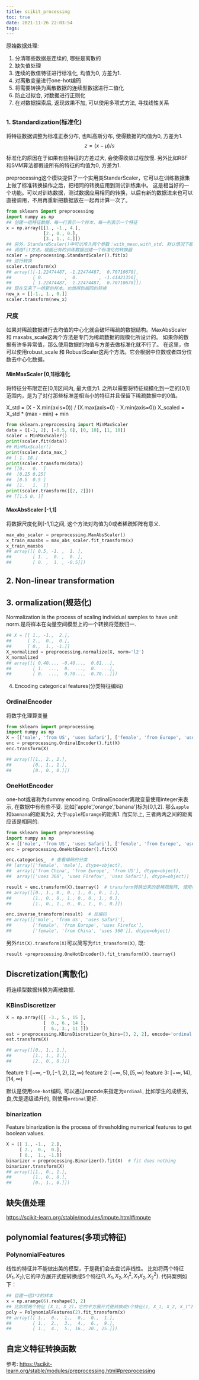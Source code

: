 ```yaml
---
title: scikit_processing
toc: true
date: 2021-11-26 22:03:54
tags:
---
```


原始数据处理:
1. 分清哪些数据是连续的, 哪些是离散的
2. 缺失值处理
3. 连续的数值特征进行标准化, 均值为0, 方差为1.
4. 对离散变量进行one-hot编码
5. 将需要转换为离散数据的连续型数据进行二值化
6. 防止过拟合, 对数据进行正则化
7. 在对数据探索后, 返现效果不加, 可以使用多项式方法, 寻找线性关系





## 

### 1. Standardization(标准化)
将特征数据调整为标准正泰分布, 也叫高斯分布, 使得数据的均值为0, 方差为1.
$$z = (x - \mu) / s$$

标准化的原因在于如果有些特征的方差过大, 会使得收敛过程放慢.
另外比如RBF和SVM算法都假设所有的特征的均值为0, 方差为1.

preprocessing这个模块提供了一个实用类StandarScaler，它可以在训练数据集上做了标准转换操作之后，把相同的转换应用到测试训练集中。
这是相当好的一个功能。可以对训练数据，测试数据应用相同的转换，以后有新的数据进来也可以直接调用，不用再重新把数据放在一起再计算一次了。

```python
from sklearn import preprocessing
import numpy as np
## 创建一组特征数据，每一行表示一个样本，每一列表示一个特征
x = np.array([[1., -1., 4.],
              [2., 0., 0.],
              [3., 1., 4.]])
## 另外，StandardScaler()中可以传入两个参数：with_mean,with_std. 默认情况下都是true,但也可以自定义成false.即不要均值中心化或者不要方差规模化为1.
## 调用fit方法，根据已有的训练数据创建一个标准化的转换器
scaler = preprocessing.StandardScaler().fit(x)
## 进行转换
scaler.transform(x)
## array([[-1.22474487, -1.22474487,  0.70710678],
##        [ 0.        ,  0.        , -1.41421356],
##        [ 1.22474487,  1.22474487,  0.70710678]])
## 现在又来了一组新的样本，也想得到相同的转换
new_x = [[-1., 1., 0.]]
scaler.transform(new_x)
```

### 尺度
如果对稀疏数据进行去均值的中心化就会破坏稀疏的数据结构。MaxAbsScaler 和 maxabs_scale这两个方法是专门为稀疏数据的规模化所设计的。
如果你的数据有许多异常值，那么使用数据的均值与方差去做标准化就不行了。
在这里，你可以使用robust_scale 和 RobustScaler这两个方法。它会根据中位数或者四分位数去中心化数据。

#### MinMaxScaler [0,1]标准化
将特征分布限定在[0,1]区间内, 最大值为1.
之所以需要将特征规模化到一定的[0,1]范围内，是为了对付那些标准差相当小的特征并且保留下稀疏数据中的0值。

X_std = (X - X.min(axis=0)) / (X.max(axis=0) - X.min(axis=0))
X_scaled = X_std * (max - min) + min

```python
from sklearn.preprocessing import MinMaxScaler
data = [[-1, 2], [-0.5, 6], [0, 10], [1, 18]]
scaler = MinMaxScaler()
print(scaler.fit(data))
## MinMaxScaler()
print(scaler.data_max_)
## [ 1. 18.]
print(scaler.transform(data))
## [[0.   0.  ]
##  [0.25 0.25]
##  [0.5  0.5 ]
##  [1.   1.  ]]
print(scaler.transform([[2, 2]]))
## [[1.5 0. ]]
```

#### MaxAbsScaler [-1,1]
将数据尺度化到[-1,1]之间, 这个方法对均值为0或者稀疏矩阵有意义.

```python
max_abs_scaler = preprocessing.MaxAbsScaler()
x_train_maxsbs = max_abs_scaler.fit_transform(x)
x_train_maxsbs
## array([[ 0.5, -1. ,  1. ],
##        [ 1. ,  0. ,  0. ],
##        [ 0. ,  1. , -0.5]])
```


## 2. Non-linear transformation



## 3. ormalization(规范化)
Normalization is the process of scaling individual samples to have unit norm.是将样本在向量空间模型上的一个转换将范数归一.
```python
## X = [[ 1., -1.,  2.],
##      [ 2.,  0.,  0.],
##      [ 0.,  1., -1.]]
X_normalized = preprocessing.normalize(X, norm='l2')
X_normalized
## array([[ 0.40..., -0.40...,  0.81...],
##        [ 1.  ...,  0.  ...,  0.  ...],
##        [ 0.  ...,  0.70..., -0.70...]])
```



4. Encoding categorical features(分类特征编码)
### OrdinalEncoder
将数字化理算变量

```python
from sklearn import preprocessing
import numpy as np
X = [['male', 'from US', 'uses Safari'], ['female', 'from Europe', 'uses Firefox'],['female', 'from China', 'uses 360']]
enc = preprocessing.OrdinalEncoder().fit(X)
enc.transform(X)

## array([[1., 2., 2.],
##        [0., 1., 1.],
##        [0., 0., 0.]])

```


### OneHotEncoder
one-hot或者称为dummy encoding.
OrdinalEncoder离散变量使用integer来表示, 在数据中有有些不妥. 比如['apple','orange','banana']标为[0,1,2]. 那么`apple`和`bannana`的距离为2, 大于`apple`和`orange`的距离1. 而实际上, 三者两两之间的距离应该是相同的.

```python
from sklearn import preprocessing
import numpy as np
X = [['male', 'from US', 'uses Safari'], ['female', 'from Europe', 'uses Firefox'],['female', 'from China', 'uses 360']]
enc = preprocessing.OneHotEncoder().fit(X)

enc.categories_  # 查看编码的分类
## [array(['female', 'male'], dtype=object),
##  array(['from China', 'from Europe', 'from US'], dtype=object),
##  array(['uses 360', 'uses Firefox', 'uses Safari'], dtype=object)]

result = enc.transform(X).toarray()  # transform转换出来的是稀疏矩阵, 使用toarray转换
## array([[0., 1., 0., 0., 1., 0., 0., 1.],
##        [1., 0., 0., 1., 0., 0., 1., 0.],
##        [1., 0., 1., 0., 0., 1., 0., 0.]])

enc.inverse_transform(result)  # 反编码
## array([['male', 'from US', 'uses Safari'],
##        ['female', 'from Europe', 'uses Firefox'],
##        ['female', 'from China', 'uses 360']], dtype=object)
```

另外`fit(X).transform(X)`可以简写为`fit_transform(X)`, 既:
```python
result =preprocessing.OneHotEncoder().fit_transform(X).toarray()
```









## Discretization(离散化)
将连续型数据转换为离散数据.

### KBinsDiscretizer

```python
X = np.array([[ -3., 5., 15 ],
              [  0., 6., 14 ],
              [  6., 3., 11 ]])
est = preprocessing.KBinsDiscretizer(n_bins=[3, 2, 2], encode='ordinal').fit(X)
est.transform(X)

## array([[0., 1., 1.],
##        [1., 1., 1.],
##        [2., 0., 0.]])
```

feature 1: ${[-\infty, -1), [-1, 2), [2, \infty)}$
feature 2: ${[-\infty, 5), [5, \infty)}$
feature 3: ${[-\infty, 14), [14, \infty)}$

默认是使用`one-hot`编码, 可以通过encode来指定为`ordinal`, 比如学生的成绩劣,良,优是逐级递升的, 则使用`ordinal`更好.

### binarization
Feature binarization is the process of thresholding numerical features to get boolean values. 

```python
X = [[ 1., -1.,  2.],
     [ 2.,  0.,  0.],
     [ 0.,  1., -1.]]
binarizer = preprocessing.Binarizer().fit(X)  # fit does nothing
binarizer.transform(X)
## array([[1., 0., 1.],
##        [1., 0., 0.],
##        [0., 1., 0.]])
```


## 缺失值处理
https://scikit-learn.org/stable/modules/impute.html#impute

## polynomial features(多项式特征)

### PolynomialFeatures
线性的特征并不能做出美的模型，于是我们会去尝试非线性。
比如将两个特征 $(X_1, X_2)$,它的平方展开式便转换成5个特征$(1, X_1, X_2, X_1^2, X_1X_2, X_2^2)$. 代码案例如下：

```python
## 自建一组3*2的样本
x = np.arange(6).reshape(3, 2)
## 比如将两个特征 (X_1, X_2)，它的平方展开式便转换成5个特征(1, X_1, X_2, X_1^2, X_1X_2, X_2^2). 代码案例如下：
poly = PolynomialFeatures(2).fit_transform(x)
## array([[ 1.,  0.,  1.,  0.,  0.,  1.],
##        [ 1.,  2.,  3.,  4.,  6.,  9.],
##        [ 1.,  4.,  5., 16., 20., 25.]])
```

## 自定义特征转换函数


参考:
https://scikit-learn.org/stable/modules/preprocessing.html#preprocessing